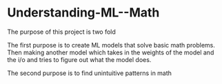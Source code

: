 # Understanding-ML--Math

The purpose of this project is two fold

The first purpose is to create ML models that solve basic math problems.
Then making another model which takes in the weights of the model and the i/o and tries to figure out what the model does.


The second purpose is to find unintuitive patterns in math
